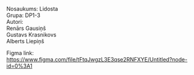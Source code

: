 Nosaukums: Lidosta\
Grupa: DP1-3\
Autori:\
Renārs Gausiņš\
Gustavs Krasnikovs\
Alberts Liepiņš

Figma link: https://www.figma.com/file/tFtqJwgzL3E3qse2RNFXYE/Untitled?node-id=0%3A1